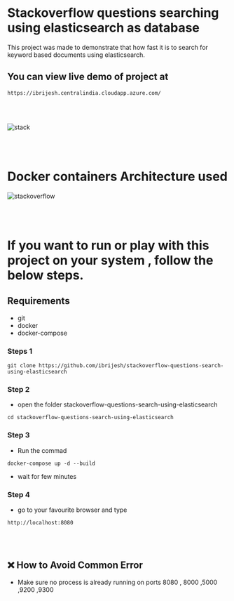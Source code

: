 # Stackoverflow questions searching using elasticsearch as database

This project was made to demonstrate that how fast it is to search for keyword based documents using elasticsearch.

## You can view live demo of project  at  
``` 
https://ibrijesh.centralindia.cloudapp.azure.com/ 
```

<br>
<br>


![stack](https://user-images.githubusercontent.com/41025295/126439945-7e4a5c3b-776e-4c1b-adec-81237f9b630b.gif)

<br>
<br>

# Docker containers Architecture used 

![stackoverflow](https://user-images.githubusercontent.com/41025295/126460959-2cb7ec8e-84c0-4014-aa4c-5ba5ab119f93.png)


<br>
<br>


# If you want to  run or play with this project on your system , follow the below steps.

## Requirements

- git
- docker
- docker-compose

### Steps 1
```
git clone https://github.com/ibrijesh/stackoverflow-questions-search-using-elasticsearch
```

### Step 2
- open the folder stackoverflow-questions-search-using-elasticsearch 
``` 
cd stackoverflow-questions-search-using-elasticsearch
```

### Step 3
- Run the commad
```
docker-compose up -d --build  
```  
- wait for few minutes

### Step 4
- go to your favourite browser and  type
```
http://localhost:8080 
```
<br>
<br>

## ❌ How to Avoid  Common Error  
- Make sure no process is already running on ports 8080 , 8000 ,5000 ,9200 ,9300


